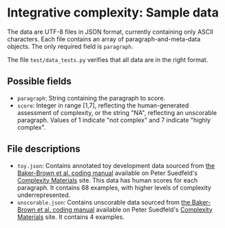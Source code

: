 Integrative complexity: Sample data
===========

The data are UTF-8 files in JSON format, currently containing only ASCII characters.  Each file contains an array of paragraph-and-meta-data objects. The only required field is `paragraph`.

The file `test/data_tests.py` verifies that all data are in the right format.

Possible fields
----------------
* `paragraph`: String containing the paragraph to score.
* `score`: Integer in range [1,7], reflecting the human-generated assessment of complexity, or the string "NA", reflecting an unscorable paragraph.  Values of 1 indicate "not complex" and 7 indicate "highly complex".

File descriptions
----------------
* `toy.json`: Contains annotated toy development data sourced from [the Baker-Brown et al. coding manual](http://www2.psych.ubc.ca/~psuedfeld/MANUAL.pdf) available on Peter Suedfeld's [Complexity Materials](http://www2.psych.ubc.ca/~psuedfeld/Download.html) site. This data has human scores for each paragraph.  It contains 68 examples, with higher levels of complexity underrepresented.
* `unscorable.json`: Contains unscorable data sourced from [the Baker-Brown et al. coding manual](http://www2.psych.ubc.ca/~psuedfeld/MANUAL.pdf) available on Peter Suedfeld's [Complexity Materials](http://www2.psych.ubc.ca/~psuedfeld/Download.html) site. It contains 4 examples.
